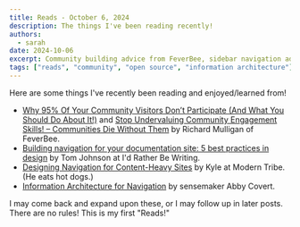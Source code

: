 ```yaml
---
title: Reads - October 6, 2024
description: The things I've been reading recently!
authors:
  - sarah
date: 2024-10-06
excerpt: Community building advice from FeverBee, sidebar navigation advice from Tom Johnson for large documentation sites, and more!
tags: ["reads", "community", "open source", "information architecture"]
---
```


Here are some things I've recently been reading and enjoyed/learned from!

- [Why 95% Of Your Community Visitors Don’t Participate (And What You Should Do About It!)](https://www.feverbee.com/lurkersandlearners/) and [Stop Undervaluing Community Engagement Skills! – Communities Die Without Them](https://www.feverbee.com/engagementskills/) by Richard Mulligan of FeverBee.
- [Building navigation for your documentation site: 5 best practices in design](https://idratherbewriting.com/files/doc-navigation-wtd/design-principles-for-doc-navigation/) by Tom Johnson at I'd Rather Be Writing.
- [Designing Navigation for Content-Heavy Sites](https://tri.be/blog/designing-navigation-for-content-heavy-sites/) by Kyle at Modern Tribe. (He eats hot dogs.)
- [Information Architecture for Navigation](https://abbycovert.com/writing/information-architecture-for-navigation/) by sensemaker Abby Covert.

I may come back and expand upon these, or I may follow up in later posts. There are no rules! This is my first "Reads!"
